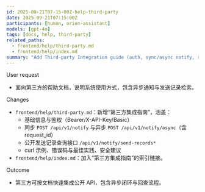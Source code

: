 ```yaml
---
id: 2025-09-21T07-15-00Z-help-third-party
date: 2025-09-21T07:15:00Z
participants: [human, orion-assistant]
models: [gpt-4o]
tags: [docs, help, third-party]
related_paths:
  - frontend/help/third-party.md
  - frontend/help/index.md
summary: "Add Third-party Integration guide (auth, sync/async notify, records query, best practices)"
---
```


User request

- 面向第三方的帮助文档，说明系统使用方式，包含异步通知与发送记录检索。

Changes

- `frontend/help/third-party.md`：新增“第三方集成指南”，涵盖：
  - 基础信息与鉴权（Bearer/X-API-Key/Basic）
  - 同步 `POST /api/v1/notify` 与异步 `POST /api/v1/notify/async`（含 request_id）
  - 公开发送记录查询接口 `/api/v1/notify/send-records*`
  - curl 示例、错误码与最佳实践、安全建议
- `frontend/help/index.md`：加入“第三方集成指南”的索引链接。

Outcome

- 第三方可按文档快速集成公开 API，包含异步闭环与回查流程。
